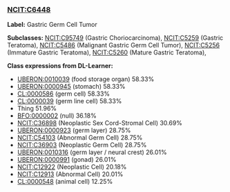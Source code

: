 
### [NCIT:C6448](http://purl.obolibrary.org/obo/NCIT_C6448)
**Label:** Gastric Germ Cell Tumor

**Subclasses:** [NCIT:C95749](http://purl.obolibrary.org/obo/NCIT_C95749) (Gastric Choriocarcinoma), [NCIT:C5259](http://purl.obolibrary.org/obo/NCIT_C5259) (Gastric Teratoma), [NCIT:C5486](http://purl.obolibrary.org/obo/NCIT_C5486) (Malignant Gastric Germ Cell Tumor), [NCIT:C5256](http://purl.obolibrary.org/obo/NCIT_C5256) (Immature Gastric Teratoma), [NCIT:C5260](http://purl.obolibrary.org/obo/NCIT_C5260) (Mature Gastric Teratoma), 

**Class expressions from DL-Learner:**

- [UBERON:0010039](http://purl.obolibrary.org/obo/UBERON_0010039) (food storage organ) 58.33%
- [UBERON:0000945](http://purl.obolibrary.org/obo/UBERON_0000945) (stomach) 58.33%
- [CL:0000586](http://purl.obolibrary.org/obo/CL_0000586) (germ cell) 58.33%
- [CL:0000039](http://purl.obolibrary.org/obo/CL_0000039) (germ line cell) 58.33%
- Thing 51.96%
- [BFO:0000002](http://purl.obolibrary.org/obo/BFO_0000002) (null) 36.18%
- [NCIT:C36898](http://purl.obolibrary.org/obo/NCIT_C36898) (Neoplastic Sex Cord-Stromal Cell) 30.69%
- [UBERON:0000923](http://purl.obolibrary.org/obo/UBERON_0000923) (germ layer) 28.75%
- [NCIT:C54103](http://purl.obolibrary.org/obo/NCIT_C54103) (Abnormal Germ Cell) 28.75%
- [NCIT:C36903](http://purl.obolibrary.org/obo/NCIT_C36903) (Neoplastic Germ Cell) 28.75%
- [UBERON:0010316](http://purl.obolibrary.org/obo/UBERON_0010316) (germ layer / neural crest) 26.01%
- [UBERON:0000991](http://purl.obolibrary.org/obo/UBERON_0000991) (gonad) 26.01%
- [NCIT:C12922](http://purl.obolibrary.org/obo/NCIT_C12922) (Neoplastic Cell) 20.18%
- [NCIT:C12913](http://purl.obolibrary.org/obo/NCIT_C12913) (Abnormal Cell) 20.01%
- [CL:0000548](http://purl.obolibrary.org/obo/CL_0000548) (animal cell) 12.25%


